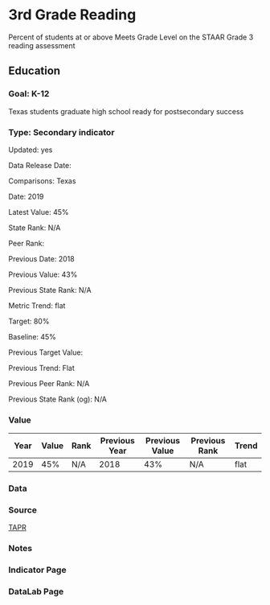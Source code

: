# 3rd Grade Reading

Percent of students at or above Meets Grade Level on the STAAR Grade 3 reading assessment

## Education

### Goal: K-12

Texas students graduate high school ready for postsecondary success

### Type: Secondary indicator

Updated: yes

Data Release Date: 

Comparisons: Texas

Date: 2019

Latest Value: 45% 

State Rank: N/A

Peer Rank: 

Previous Date: 2018

Previous Value: 43%

Previous State Rank: N/A

Metric Trend: flat

Target: 80%

Baseline: 45%

Previous Target Value: 

Previous Trend: Flat

Previous Peer Rank: N/A

Previous State Rank (og): N/A

### Value

| Year |  Value      | Rank     | Previous Year   | Previous Value | Previous Rank | Trend | 
| ----------- | ----------- | ----------- | ----------- | ----------- | ----------- | -----------|
|    2019     | 45%         |     N/A      |    2018     |    43%     | N/A          | flat  |

### Data

### Source

[TAPR](https://rptsvr1.tea.texas.gov/perfreport/tapr/2020/xplore/DownloadSelData.html)

### Notes

### Indicator Page


### DataLab Page



